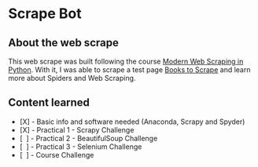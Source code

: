 # Scrape Bot

## About the web scrape

This web scrape was built following the course [Modern Web Scraping in Python](https://www.udemy.com/course/modern-web-scraping-in-python/). With it, I was able to scrape a test page [Books to Scrape](https://books.toscrape.com/) and learn more about Spiders and Web Scraping.

## Content learned

  - \[X\] - Basic info and software needed (Anaconda, Scrapy and Spyder)
  - \[X\] - Practical 1 - Scrapy Challenge
  - \[ &nbsp;\] - Practical 2 - BeautifulSoup Challenge
  - \[ &nbsp;\] - Practical 3 - Selenium Challenge
  - \[ &nbsp;\] - Course Challenge
